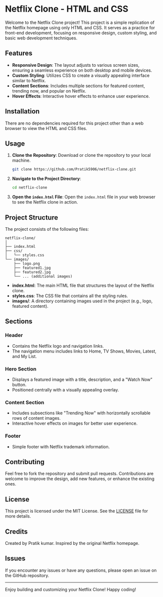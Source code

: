 # Netflix Clone - HTML and CSS

Welcome to the Netflix Clone project! This project is a simple replication of the Netflix homepage using only HTML and CSS. It serves as a practice for front-end development, focusing on responsive design, custom styling, and basic web development techniques.

## Features

- **Responsive Design**: The layout adjusts to various screen sizes, ensuring a seamless experience on both desktop and mobile devices.
- **Custom Styling**: Utilizes CSS to create a visually appealing interface similar to Netflix.
- **Content Sections**: Includes multiple sections for featured content, trending now, and popular on Netflix.
- **Hover Effects**: Interactive hover effects to enhance user experience.

## Installation

There are no dependencies required for this project other than a web browser to view the HTML and CSS files.

## Usage

1. **Clone the Repository**: Download or clone the repository to your local machine.
   
   ```bash
   git clone https://github.com/Pratik5906/netflix-clone.git
   ```

2. **Navigate to the Project Directory**:

   ```bash
   cd netflix-clone
   ```

3. **Open the `index.html` File**: Open the `index.html` file in your web browser to see the Netflix clone in action.

## Project Structure

The project consists of the following files:

```plaintext
netflix-clone/
│
├── index.html
├── css/
│   └── styles.css
└── images/
    ├── logo.png
    ├── featured1.jpg
    ├── featured2.jpg
    └── ... (additional images)
```

- **index.html**: The main HTML file that structures the layout of the Netflix clone.
- **styles.css**: The CSS file that contains all the styling rules.
- **images/**: A directory containing images used in the project (e.g., logo, featured content).

## Sections

### Header

- Contains the Netflix logo and navigation links.
- The navigation menu includes links to Home, TV Shows, Movies, Latest, and My List.

### Hero Section

- Displays a featured image with a title, description, and a "Watch Now" button.
- Positioned centrally with a visually appealing overlay.

### Content Section

- Includes subsections like "Trending Now" with horizontally scrollable rows of content images.
- Interactive hover effects on images for better user experience.

### Footer

- Simple footer with Netflix trademark information.

## Contributing

Feel free to fork the repository and submit pull requests. Contributions are welcome to improve the design, add new features, or enhance the existing ones.

## License

This project is licensed under the MIT License. See the [LICENSE](LICENSE) file for more details.

## Credits

Created by Pratik kumar. Inspired by the original Netflix homepage.

## Issues

If you encounter any issues or have any questions, please open an issue on the GitHub repository.

---

Enjoy building and customizing your Netflix Clone! Happy coding!
